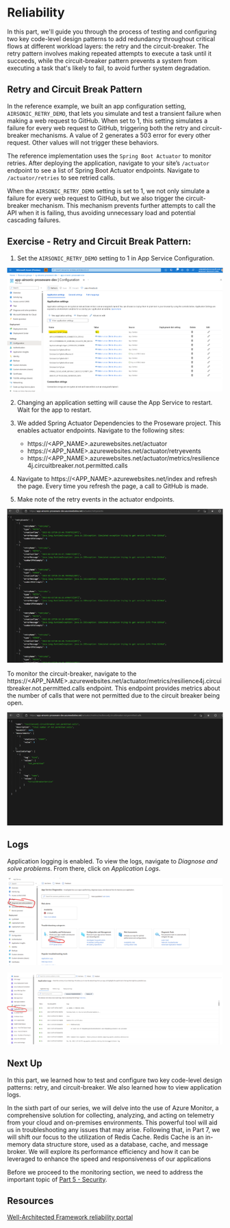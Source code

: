 # Reliability

In this part, we'll guide you through the process of testing and configuring two key code-level design patterns to add redundancy throughout critical flows at different workload layers: the retry and the circuit-breaker. The retry pattern involves making repeated attempts to execute a task until it succeeds, while the circuit-breaker pattern prevents a system from executing a task that's likely to fail, to avoid further system degradation.

## Retry and Circuit Break Pattern

In the reference example, we built an app configuration setting, `AIRSONIC_RETRY_DEMO`, that lets you simulate and test a transient failure when making a web request to GitHub. When set to 1, this setting simulates a failure for every web request to GitHub, triggering both the retry and circuit-breaker mechanisms. A value of 2 generates a 503 error for every other request. Other values will not trigger these behaviors.

The reference implementation uses the `Spring Boot Actuator` to monitor retries. After deploying the application, navigate to your site’s `/actuator` endpoint to see a list of Spring Boot Actuator endpoints. Navigate to `/actuator/retries` to see retried calls.

When the `AIRSONIC_RETRY_DEMO` setting is set to 1, we not only simulate a failure for every web request to GitHub, but we also trigger the circuit-breaker mechanism. This mechanism prevents further attempts to call the API when it is failing, thus avoiding unnecessary load and potential cascading failures.

## Exercise - Retry and Circuit Break Pattern:

1. Set the `AIRSONIC_RETRY_DEMO` setting to 1 in App Service Configuration.

![airsonic-retry-demo](images/airsonic-retry-demo.png)

2. Changing an application setting will cause the App Service to restart. Wait for the app to restart.

3. We added Spring Actuator Dependencies to the Proseware project. This enables actuator endpoints. Navigate to the following sites:
    * https://<APP_NAME>.azurewebsites.net/actuator
    * https://<APP_NAME>.azurewebsites.net/actuator/retryevents
    * https://<APP_NAME>.azurewebsites.net/actuator/metrics/resilience4j.circuitbreaker.not.permitted.calls

4. Navigate to https://<APP_NAME>.azurewebsites.net/index and refresh the page. Every time you refresh the page, a call to GitHub is made.
5. Make note of the retry events in the actuator endpoints.

![proseware-retries](images/proseware-retries.png)

To monitor the circuit-breaker, navigate to the https://<APP_NAME>.azurewebsites.net/actuator/metrics/resilience4j.circuitbreaker.not.permitted.calls endpoint. This endpoint provides metrics about the number of calls that were not permitted due to the circuit breaker being open.

![proseware-circuit-breaker](images/proseware-circuit-breaker.png)

## Logs

Application logging is enabled. To view the logs, navigate to *Diagnose and solve problems*. From there, click on *Application Logs*.

![Diagnose and solve problems](images/appservice-diagnose-and-solve-problems.png)

![Application Logs](images/appservice-diagnose-and-solve-problems-application-logs.png)

## Next Up

In this part, we learned how to test and configure two key code-level design patterns: retry, and circuit-breaker. We also learned how to view application logs.

In the sixth part of our series, we will delve into the use of Azure Monitor, a comprehensive solution for collecting, analyzing, and acting on telemetry from your cloud and on-premises environments. This powerful tool will aid us in troubleshooting any issues that may arise. Following that, in Part 7, we will shift our focus to the utilization of Redis Cache. Redis Cache is an in-memory data structure store, used as a database, cache, and message broker. We will explore its performance efficiency and how it can be leveraged to enhance the speed and responsiveness of our applications

Before we proceed to the monitoring section, we need to address the important topic of [Part 5 - Security](../Part5-Security/README.md).

## Resources
[Well-Architected Framework reliability portal](https://learn.microsoft.com/azure/well-architected/reliability)
